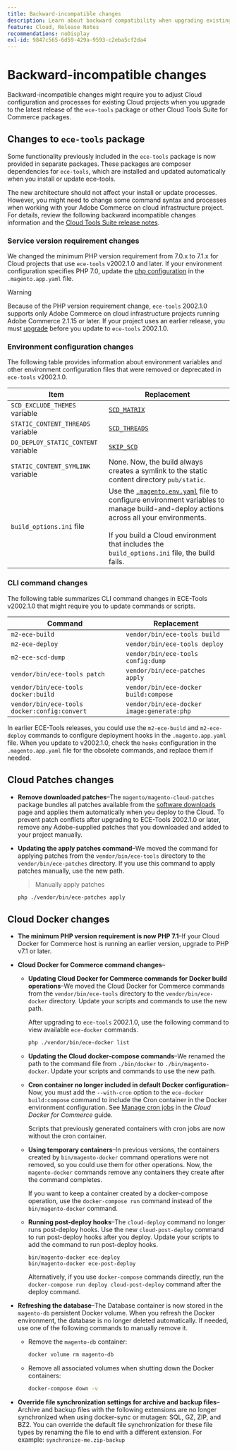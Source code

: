 ```yaml
---
title: Backward-incompatible changes
description: Learn about backward compatibility when upgrading existing Cloud projects.
feature: Cloud, Release Notes
recommendations: noDisplay
exl-id: 9847c565-6d59-429a-9593-c2eba5cf2da4
---
```

# Backward-incompatible changes

Backward-incompatible changes might require you to adjust Cloud configuration and processes for existing Cloud projects when you upgrade to the latest release of the `ece-tools` package or other Cloud Tools Suite for Commerce packages.

## Changes to `ece-tools` package

Some functionality previously included in the `ece-tools` package is now provided in separate packages. These packages are composer dependencies for `ece-tools`, which are installed and updated automatically when you install or update ece-tools.

The new architecture should not affect your install or update processes. However, you might need to change some command syntax and processes when working with your Adobe Commerce on cloud infrastructure project. For details, review the following backward incompatible changes information and the [Cloud Tools Suite release notes](cloud-tools-suite.md).

### Service version requirement changes

We changed the minimum PHP version requirement from 7.0.x to 7.1.x for Cloud projects that use `ece-tools` v2002.1.0 and later. If your environment configuration specifies PHP 7.0, update the [php configuration](../application/php-settings.md) in the `.magento.app.yaml` file.

>[!WARNING]
>
>Because of the PHP version requirement change, `ece-tools` 2002.1.0 supports only Adobe Commerce on cloud infrastructure projects running Adobe Commerce 2.1.15 or later. If your project uses an earlier release, you must [upgrade](../development/commerce-version.md) before you update to `ece-tools` 2002.1.0.

### Environment configuration changes

The following table provides information about environment variables and other environment configuration files that were removed or deprecated in `ece-tools` v2002.1.0.

| Item     | Replacement |
| -------- | ----------- |
|`SCD_EXCLUDE_THEMES` variable | [`SCD_MATRIX`](../environment/variables-build.md#scd_matrix)|
|`STATIC_CONTENT_THREADS` variable | [`SCD_THREADS`](../environment/variables-build.md#scd_threads)|
|`DO_DEPLOY_STATIC_CONTENT` variable | [`SKIP_SCD`](../environment/variables-build.md#skip_scd)|
|`STATIC_CONTENT_SYMLINK` variable | None. Now, the build always creates a symlink to the static content directory `pub/static`.|
|`build_options.ini` file | Use the [`.magento.env.yaml`](../application/configure-app-yaml.md) file to configure environment variables to manage build-and-deploy actions across all your environments.<br><br>If you build a Cloud environment that includes the `build_options.ini` file, the build fails.|

### CLI command changes

The following table summarizes CLI command changes in ECE-Tools v2002.1.0 that might require you to update commands or scripts.

|Command  | Replacement |
|-------- | ----------- |
|`m2-ece-build` | `vendor/bin/ece-tools build`|
|`m2-ece-deploy` | `vendor/bin/ece-tools deploy`|
|`m2-ece-scd-dump` | `vendor/bin/ece-tools config:dump`|
|`vendor/bin/ece-tools patch` | `vendor/bin/ece-patches apply`|
|`vendor/bin/ece-tools docker:build` | `vendor/bin/ece-docker build:compose`|
|`vendor/bin/ece-tools docker:config:convert` | `vendor/bin/ece-docker  image:generate:php`|

In earlier ECE-Tools releases, you could use the `m2-ece-build` and `m2-ece-deploy` commands to configure deployment hooks in the `.magento.app.yaml` file. When you update to v2002.1.0, check the `hooks` configuration in the `.magento.app.yaml` file for the obsolete commands, and replace them if needed.

## Cloud Patches changes

-  **Remove downloaded patches**–The `magento/magento-cloud-patches` package bundles all patches available from the [software downloads](https://experienceleague.adobe.com/docs/commerce-operations/installation-guide/prerequisites/commerce.html) page and applies them automatically when you deploy to the Cloud. To prevent patch conflicts after upgrading to ECE-Tools 2002.1.0 or later, remove any Adobe-supplied patches that you downloaded and added to your project manually.

-  **Updating the apply patches command**–We moved the command for applying patches from the `vendor/bin/ece-tools` directory to the `vendor/bin/ece-patches` directory. If you use this command to apply patches manually, use the new path.

   > Manually apply patches

   ```bash
   php ./vendor/bin/ece-patches apply
   ```

## Cloud Docker changes

-  **The minimum PHP version requirement is now PHP 7.1**–If your Cloud Docker for Commerce host is running an earlier version, upgrade to PHP v7.1 or later.

-  **Cloud Docker for Commerce command changes**–

   -  **Updating Cloud Docker for Commerce commands for Docker build operations**–We moved the Cloud Docker for Commerce commands from the `vendor/bin/ece-tools` directory to the `vendor/bin/ece-docker` directory. Update your scripts and commands to use the new path.

      After upgrading to `ece-tools` 2002.1.0, use the following command to view available `ece-docker` commands.

      ```bash
      php ./vendor/bin/ece-docker list
      ```

   -  **Updating the Cloud docker-compose commands**–We renamed the path to the command file from `./bin/docker` to `./bin/magento-docker`. Update your scripts and commands to use the new path.

   -  **Cron container no longer included in default Docker configuration**–Now, you must add the `--with-cron` option to the `ece-docker build:compose` command to include the Cron container in the Docker environment configuration. See [Manage cron jobs](https://developer.adobe.com/commerce/cloud-tools/docker/configure/manage-cron-jobs/) in the _Cloud Docker for Commerce_ guide.

      Scripts that previously generated containers with cron jobs are now without the cron container.

   -  **Using temporary containers**–In previous versions, the containers created by `bin/magento-docker` command operations were not removed, so you could use them for other operations. Now, the `magento-docker` commands remove any containers they create after the command completes.

      If you want to keep a container created by a docker-compose operation, use the `docker-compose run` command instead of the `bin/magento-docker` command.

   -  **Running post-deploy hooks**–The `cloud-deploy` command no longer runs post-deploy hooks. Use the new `cloud-post-deploy` command to run post-deploy hooks after you deploy. Update your scripts to add the command to run post-deploy hooks.

      ```shell
      bin/magento-docker ece-deploy
      bin/magento-docker ece-post-deploy
      ```

      Alternatively, if you use `docker-compose` commands directly, run the `docker-compose run deploy cloud-post-deploy` command after the deploy command.

-  **Refreshing the database**–The Database container is now stored in the `magento-db` persistent Docker volume. When you refresh the Docker environment, the database is no longer deleted automatically. If needed, use one of the following commands to manually remove it.

   -  Remove the `magento-db` container:

      ```bash
      docker volume rm magento-db
      ```

   -  Remove all associated volumes when shutting down the Docker containers:

      ```bash
      docker-compose down -v
      ```

-  **Override file synchronization settings for archive and backup files**–Archive and backup files with the following extensions are no longer synchronized when using docker-sync or mutagen:  SQL, GZ, ZIP, and BZ2. You can override the default file synchronization for these file types by renaming the file to end with a different extension. For example: `synchronize-me.zip-backup`
